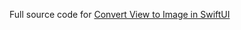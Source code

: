 Full source code for [Convert View to Image in SwiftUI](https://swiftcodeshow.com/2021/04/28/convert-view-image.html)
